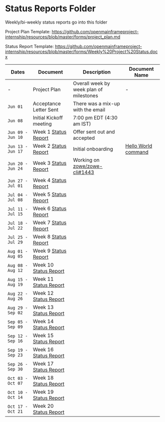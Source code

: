 # Status Reports Folder
Weekly/bi-weekly status reports go into this folder

Project Plan Template: https://github.com/openmainframeproject-internship/resources/blob/master/forms/project_plan.md

Status Report Template: https://github.com/openmainframeproject-internship/resources/blob/master/forms/Weekly%20Project%20Status.docx

| Dates | Document | Description | Document Name |
|---|---|---|---|
| - | Project Plan | Overall week by week plan of milestones | - |
| `Jun 01` | Acceptance Letter Sent | There was a mix-up with the email | |
| `Jun 08` | Initial Kickoff meeting | 7:00 pm EDT (4:30 am IST) | |
| `Jun 09 - Jun 10` | Week 1 [Status Report](./week01.md) | Offer sent out and accepted | |
| `Jun 13 - Jun 17` | Week 2 [Status Report](./week02.md) | Initial onboarding | [Hello World command](https://github.com/sarthakjdev/zowe-cli/tree/test-hello-world-creations) |
| `Jun 20 - Jun 24` | Week 3 [Status Report](./week03.md) | Working on [zowe/zowe-cli#1443](https://github.com/zowe/zowe-cli/issues/1443) | |
| `Jun 27 - Jul 01` | Week 4 [Status Report](./week04.md) | | |
| `Jul 04 - Jul 08` | Week 5 [Status Report](./week05.md) | | |
| `Jul 11 - Jul 15` | Week 6 [Status Report](./week06.md) | | |
| `Jul 18 - Jul 22` | Week 7 [Status Report](./week07.md) | | |
| `Jul 25 - Jul 29` | Week 8 [Status Report](./week08.md) | | |
| `Aug 01 - Aug 05` | Week 9 [Status Report](./week09.md) | | |
| `Aug 08 - Aug 12` | Week 10 [Status Report](./week10.md) | | |
| `Aug 15 - Aug 19` | Week 11 [Status Report](./week11.md) | | |
| `Aug 22 - Aug 26` | Week 12 [Status Report](./week12.md) | | |
| `Aug 29 - Sep 02` | Week 13 [Status Report](./week13.md) | | |
| `Sep 05 - Sep 09` | Week 14 [Status Report](./week14.md) | | |
| `Sep 12 - Sep 16` | Week 15 [Status Report](./week15.md) | | |
| `Sep 19 - Sep 23` | Week 16 [Status Report](./week16.md) | | |
| `Sep 26 - Sep 30` | Week 17 [Status Report](./week17.md) | | |
| `Oct 03 - Oct 07` | Week 18 [Status Report](./week18.md) | | |
| `Oct 10 - Oct 14` | Week 19 [Status Report](./week19.md) | | |
| `Oct 17 - Oct 21` | Week 20 [Status Report](./week20.md) | | |
